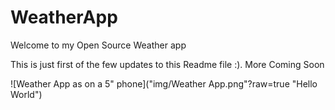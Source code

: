 # WeatherApp

Welcome to my Open Source Weather app

This is just first of the few updates to this Readme file :). More Coming Soon

![Weather App as on a 5" phone]("img/Weather App.png"?raw=true "Hello World")